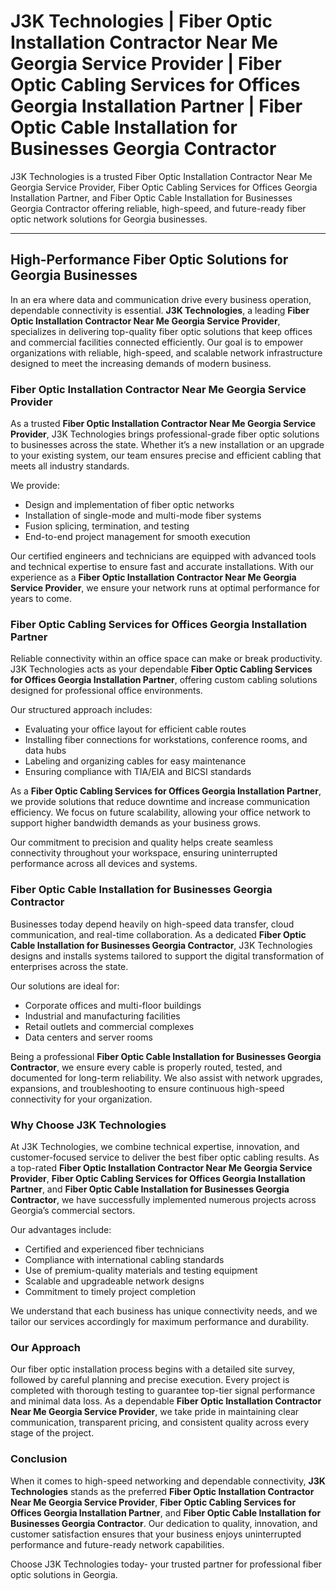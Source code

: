 
# J3K Technologies | Fiber Optic Installation Contractor Near Me Georgia Service Provider | Fiber Optic Cabling Services for Offices Georgia Installation Partner | Fiber Optic Cable Installation for Businesses Georgia Contractor

J3K Technologies is a trusted Fiber Optic Installation Contractor Near Me Georgia Service Provider, Fiber Optic Cabling Services for Offices Georgia Installation Partner, and Fiber Optic Cable Installation for Businesses Georgia Contractor offering reliable, high-speed, and future-ready fiber optic network solutions for Georgia businesses.

---

## High-Performance Fiber Optic Solutions for Georgia Businesses

In an era where data and communication drive every business operation, dependable connectivity is essential. **J3K Technologies**, a leading **Fiber Optic Installation Contractor Near Me Georgia Service Provider**, specializes in delivering top-quality fiber optic solutions that keep offices and commercial facilities connected efficiently. Our goal is to empower organizations with reliable, high-speed, and scalable network infrastructure designed to meet the increasing demands of modern business.

### Fiber Optic Installation Contractor Near Me Georgia Service Provider

As a trusted **Fiber Optic Installation Contractor Near Me Georgia Service Provider**, J3K Technologies brings professional-grade fiber optic solutions to businesses across the state. Whether it’s a new installation or an upgrade to your existing system, our team ensures precise and efficient cabling that meets all industry standards.  

We provide:
- Design and implementation of fiber optic networks  
- Installation of single-mode and multi-mode fiber systems  
- Fusion splicing, termination, and testing  
- End-to-end project management for smooth execution  

Our certified engineers and technicians are equipped with advanced tools and technical expertise to ensure fast and accurate installations. With our experience as a **Fiber Optic Installation Contractor Near Me Georgia Service Provider**, we ensure your network runs at optimal performance for years to come.

### Fiber Optic Cabling Services for Offices Georgia Installation Partner

Reliable connectivity within an office space can make or break productivity. J3K Technologies acts as your dependable **Fiber Optic Cabling Services for Offices Georgia Installation Partner**, offering custom cabling solutions designed for professional office environments.  

Our structured approach includes:
- Evaluating your office layout for efficient cable routes  
- Installing fiber connections for workstations, conference rooms, and data hubs  
- Labeling and organizing cables for easy maintenance  
- Ensuring compliance with TIA/EIA and BICSI standards  

As a **Fiber Optic Cabling Services for Offices Georgia Installation Partner**, we provide solutions that reduce downtime and increase communication efficiency. We focus on future scalability, allowing your office network to support higher bandwidth demands as your business grows.

Our commitment to precision and quality helps create seamless connectivity throughout your workspace, ensuring uninterrupted performance across all devices and systems.

### Fiber Optic Cable Installation for Businesses Georgia Contractor

Businesses today depend heavily on high-speed data transfer, cloud communication, and real-time collaboration. As a dedicated **Fiber Optic Cable Installation for Businesses Georgia Contractor**, J3K Technologies designs and installs systems tailored to support the digital transformation of enterprises across the state.  

Our solutions are ideal for:
- Corporate offices and multi-floor buildings  
- Industrial and manufacturing facilities  
- Retail outlets and commercial complexes  
- Data centers and server rooms  

Being a professional **Fiber Optic Cable Installation for Businesses Georgia Contractor**, we ensure every cable is properly routed, tested, and documented for long-term reliability. We also assist with network upgrades, expansions, and troubleshooting to ensure continuous high-speed connectivity for your organization.

### Why Choose J3K Technologies

At J3K Technologies, we combine technical expertise, innovation, and customer-focused service to deliver the best fiber optic cabling results. As a top-rated **Fiber Optic Installation Contractor Near Me Georgia Service Provider**, **Fiber Optic Cabling Services for Offices Georgia Installation Partner**, and **Fiber Optic Cable Installation for Businesses Georgia Contractor**, we have successfully implemented numerous projects across Georgia’s commercial sectors.

Our advantages include:
- Certified and experienced fiber technicians  
- Compliance with international cabling standards  
- Use of premium-quality materials and testing equipment  
- Scalable and upgradeable network designs  
- Commitment to timely project completion  

We understand that each business has unique connectivity needs, and we tailor our services accordingly for maximum performance and durability.

### Our Approach

Our fiber optic installation process begins with a detailed site survey, followed by careful planning and precise execution. Every project is completed with thorough testing to guarantee top-tier signal performance and minimal data loss. As a dependable **Fiber Optic Installation Contractor Near Me Georgia Service Provider**, we take pride in maintaining clear communication, transparent pricing, and consistent quality across every stage of the project.

### Conclusion

When it comes to high-speed networking and dependable connectivity, **J3K Technologies** stands as the preferred **Fiber Optic Installation Contractor Near Me Georgia Service Provider**, **Fiber Optic Cabling Services for Offices Georgia Installation Partner**, and **Fiber Optic Cable Installation for Businesses Georgia Contractor**. Our dedication to quality, innovation, and customer satisfaction ensures that your business enjoys uninterrupted performance and future-ready network capabilities.  

Choose J3K Technologies today- your trusted partner for professional fiber optic solutions in Georgia.
